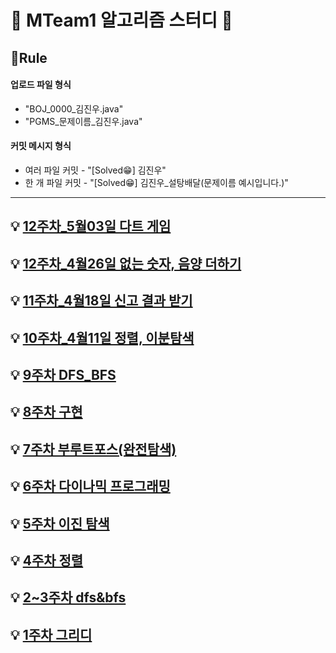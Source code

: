 # 🌈 MTeam1 알고리즘 스터디 🌈


## 📝Rule
#### 업로드 파일 형식
 - "BOJ_0000_김진우.java"
 - "PGMS_문제이름_김진우.java"

#### 커밋 메시지 형식 
  - 여러 파일 커밋 - "[Solved😁] 김진우"
  - 한 개 파일 커밋 - "[Solved😁] 김진우_설탕배달(문제이름 예시입니다.)"
  
---
## 💡 [12주차_5월03일 다트 게임](./13주차_5월03일)

## 💡 [12주차_4월26일 없는 숫자, 음양 더하기](./12주자_4월26일)

## 💡 [11주차_4월18일 신고 결과 받기](./11주차_4월18일)

## 💡 [10주차_4월11일 정렬, 이분탐색](./10주차_4월11일) 

## 💡 [9주차 DFS_BFS](./9주차_3월28일_DFS_BFS) 

## 💡 [8주차 구현](./8주차_3월21일_구현)  

## 💡 [7주차 부루트포스(완전탐색)](./7주차_3월14일_브루트포스(완전탐색))

## 💡 [6주차 다이나믹 프로그래밍](./6주차_3월7일_다이나믹프로그래밍)

## 💡 [5주차 이진 탐색](./5주차_2월28일_이진탐색)

## 💡 [4주차 정렬](./4주차_2월21일_정렬)

## 💡 [2~3주차 dfs&bfs](./2,3주차_2월7일_dfs_bfs)

## 💡 [1주차 그리디](./1주차_1월31일_그리디)
